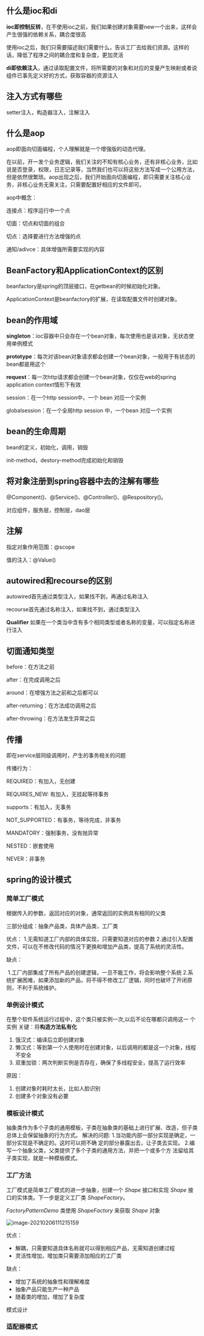 ## 什么是ioc和di

**ioc即控制反转**，在不使用ioc之前，我们如果创建对象需要new一个出来，这样会产生很强的依赖关系，耦合度很高

使用ioc之后，我们只需要描述我们需要什么，告诉工厂去给我们资源。这样的话，降低了程序之间的耦合度和复杂度，更加灵活

**di即依赖注入**，通过读取配置文件，将所需要的对象和对应的变量产生映射或者说组件已事先定义好的方式，获取容器的资源注入

## 注入方式有哪些

setter注入，构造器注入，注解注入



## 什么是aop

aop即面向切面编程，个人理解就是一个增强版的动态代理。

在以前，开一发个业务逻辑，我们关注的不知有核心业务，还有非核心业务，比如说是否登录，权限，日志记录等，当然我们也可以将这些方法写成一个公用方法，但是依然很繁琐。aop出现之后，我们开始面向切面编程，即只需要关注核心业务，非核心业务无需关注，只需要配置好相应的文件即可。

aop中概念：

连接点：程序运行中一个点

切面：切点和切面的组合

切点：选择要进行方法增强的点

通知/adivce：具体增强所需要实现的内容

## BeanFactory和ApplicationContext的区别

beanfactory是spring的顶层接口，在getbean的时候初始化对象。

ApplicationContext是beanfactory的扩展，在读取配置文件时创建对象。

## bean的作用域

**singleton**：ioc容器中只会存在一个bean对象，每次使用也是该对象，无状态使用单例模式

**prototype**：每次对该bean对象请求都会创建一个bean对象，一般用于有状态的bean都是用这个

**request**：每一次http请求都会创建一个bean对象，仅仅在web的spring application context情形下有效

session：在一个http session中，一个 bean 对应一个实例

globalsession：在一个全局http session 中，一个bean 对应一个实例

## bean的生命周期

bean的定义，初始化，调用，销毁

init-method，destory-method完成初始化和销毁



## 将对象注册到spring容器中去的注解有哪些

@Component()、@Service()、@Controller()、@Respository()。

对应组件，服务层，控制层，dao层



## 注解

指定对象作用范围：@scope

值的注入：@Value()



## autowired和recourse的区别

autowired首先通过类型注入，如果找不到，再通过名称注入

recourse首先通过名称注入，如果找不到，通过类型注入

**Qualifier** 如果在一个类当中含有多个相同类型或者名称的变量，可以指定名称进行注入



## 切面通知类型

before：在方法之前

after：在完成调用之后

around：在增强方法之前和之后都可以

after-returning：在方法成功调用之后

after-throwing：在方法发生异常之后



## 传播

即在service层同级调用时，产生的事务相关的问题

传播行为：

REQUIRED：有加入，无创建

REQUIRES_NEW:	有加入，无挂起等待事务

supports：有加入，无事务

NOT_SUPPORTED：有事务，等待完成，非事务

MANDATORY：强制事务，没有抛异常

NESTED：嵌套使用

NEVER：非事务



## spring的设计模式

### 简单工厂模式

根据传入的参数，返回对应的对象，通常返回的实例具有相同的父类

三部分组成：抽象产品类，具体产品类，工厂类

优点：
	1.无需知道工厂内部的具体实现，只需要知道对应的参数
	2.通过引入配置文件，可以在不修改代码的情况下更换和增加产品类，提高了系统的灵活性。

缺点：

​	1.工厂内部集成了所有产品的创建逻辑，一旦不能工作，将会影响整个系统
​	2.系统扩展困难，如果添加新的产品，将不得不修改工厂逻辑，同时也破坏了开闭原则，不利于系统维护。

### 单例设计模式
在整个软件系统运行过程中，这个类只被实例一次,以后不论在哪都只调用这一 个实例
关键：将**构造方法私有化**

1. 饿汉式：编译后立即创建对象
2. 懒汉式：等到第一个人使用时在创建对象，以后调用的都是这一个对象，线程不安全
3. 双重加锁：两次判断实例是否存在，确保了多线程安全，提高了运行效率

原因：

1. 创建对象时耗时太长，比如人脸识别
2. 创建多个对象没有必要

### 模板设计模式

抽象类作为多个子类的通用模板，子类在抽象类的基础上进行扩展、改造，但子类总体上会保留抽象的行为方式。
解决的问题:
 	1.当功能内部一部分实现是确定，一部分实现是不确定的。这时可以把不确
定的部分暴露出去，让子类去实现。
	2.编写一个抽象父类，父类提供了多个子类的通用方法，并把一个或多个方
法留给其子类实现，就是一种模板模式。

### 工厂方法

工厂模式是简单工厂模式的进一步抽象，创建一个 *Shape* 接口和实现 *Shape* 接口的实体类。下一步是定义工厂类 *ShapeFactory*。

*FactoryPatternDemo* 类使用 *ShapeFactory* 来获取 *Shape* 对象

![image-20210206111215159](D:\notes\images\image-20210206111215159.png)

优点：

- 解耦，只需要知道具体名称就可以得到相应产品，无需知道创建过程
- 灵活性增加，增加类只需要添加相应的工厂类

缺点：

- 增加了系统的抽象性和理解难度
- 抽象产品只能生产一种产品
- 随着类的增加，增加了复杂度

模式设计

### 适配器模式